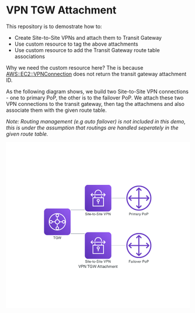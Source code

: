 # VPN TGW Attachment

This repository is to demostrate how to:

- Create Site-to-Site VPNs and attach them to Transit Gateway
- Use custom resource to tag the above attachments
- Use custom resource to add the Transit Gateway route table associations

Why we need the custom resource here? The is because [AWS::EC2::VPNConnection](https://docs.aws.amazon.com/AWSCloudFormation/latest/UserGuide/aws-resource-ec2-vpn-connection.html) does not return the transit gateway attachment ID.

As the following diagram shows, we build two Site-to-Site VPN connections - one to primary PoP, the other is to the failover PoP. We attach these two VPN connections to the transit gateway, then tag the attachmens and also associate them with the given route table.

_Note: Routing management (e.g auto failover) is not included in this demo, this is under the assumption that routings are handled seperately in the given route table._

![vpn_tgw_attachment](./vpn_tgw_attachment.png)
